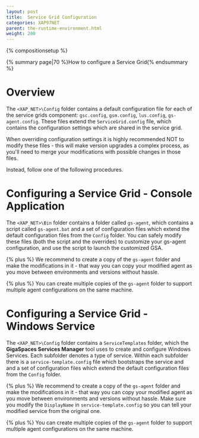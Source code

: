 ```yaml
---
layout: post
title:  Service Grid Configuration
categories: XAP97NET
parent: the-runtime-environment.html
weight: 200
---
```


{% compositionsetup %}

{% summary page|70 %}How to configure a Service Grid{% endsummary %}

# Overview

The `<XAP_NET>\Config` folder contains a default configuration file for each of the service grids component: `gsc.config`, `gsm.config`, `lus.config`, `gs-agent.config`. These files extend the `ServiceGrid.config` file, which contains the configuration settings which are shared in the service grid.

When overriding configuration settings it is highly recommended NOT to modify these files - this will make version upgrades a complex process, as you'll need to merge your modifications with possible changes in those files.

Instead, follow one of the following procedures.

# Configuring a Service Grid - Console Application

The `<XAP_NET>\Bin` folder contains a folder called `gs-agent`, which contains a script called `gs-agent.bat` and a set of configuration files which extend the default configuration files from the `Config` folder. You can safely modify these files (both the script and the overrides) to customize your gs-agent configuration, and use the script to launch the customized GSA.

{% plus %} We recommend to create a copy of the `gs-agent` folder and make the modifications in it - that way you can copy your modified agent as you move between environments and versions without hassle.

{% plus %} You can create multiple copies of the `gs-agent` folder to support multiple agent configurations on the same machine.

# Configuring a Service Grid - Windows Service

The `<XAP_NET>\Config` folder contains a `ServiceTemplates` folder, which the **GigaSpaces Services Manager** tool uses to create and configure Windows Services. Each subfolder denotes a type of service. Within each subfolder there is a `service-template.config` file which bootstraps the service and and a set of configuration files which extend the default configuration files from the `Config` folder.

{% plus %} We recommend to create a copy of the `gs-agent` folder and make the modifications in it - that way you can copy your modified agent as you move between environments and versions without hassle. Make sure you modify the `DisplayName` in `service-template.config` so you can tell your modified service from the original one.

{% plus %} You can create multiple copies of the `gs-agent` folder to support multiple agent configurations on the same machine.
